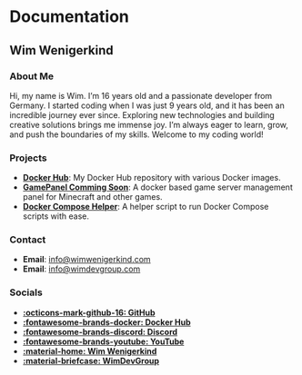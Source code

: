 # Documentation

## Wim Wenigerkind

### About Me
Hi, my name is Wim. I’m 16 years old and a passionate developer from Germany. I started coding when I was just 9 years old, and it has been an incredible journey ever since. Exploring new technologies and building creative solutions brings me immense joy. I’m always eager to learn, grow, and push the boundaries of my skills. Welcome to my coding world!

### Projects
- **[Docker Hub](https://hub.docker.com/u/wimdevgroup)**: My Docker Hub repository with various Docker images.
- **[GamePanel Comming Soon](#)**: A docker based game server management panel for Minecraft and other games.
- **[Docker Compose Helper](/projects/docker-compose-helper/)**: A helper script to run Docker Compose scripts with ease.

### Contact
- **Email**: [info@wimwenigerkind.com](mailto:info@wimwenigerkind.com)
- **Email**: [info@wimdevgroup.com](mailto:info@wimdevgroup.com)

### Socials
- **[:octicons-mark-github-16: GitHub](https://github.com/wimwenigerkind)**
- **[:fontawesome-brands-docker: Docker Hub](https://hub.docker.com/u/wimdevgroup)**
- **[:fontawesome-brands-discord: Discord](https://discord.gg/GqyHCNXnhe)**
- **[:fontawesome-brands-youtube: YouTube](https://youtube.com/@wimwenigerkind)**
- **[:material-home: Wim Wenigerkind](https://wimwenigerkind.com)**
- **[:material-briefcase: WimDevGroup](https://wimdevgroup.com)**

